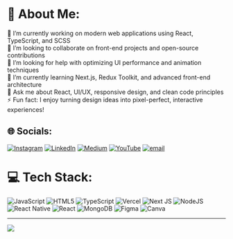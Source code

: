 # 💫 About Me:
🔭 I’m currently working on modern web applications using React, TypeScript, and SCSS<br>👯 I’m looking to collaborate on front-end projects and open-source contributions<br>🤝 I’m looking for help with optimizing UI performance and animation techniques<br>🌱 I’m currently learning Next.js, Redux Toolkit, and advanced front-end architecture<br>💬 Ask me about React, UI/UX, responsive design, and clean code principles<br>⚡ Fun fact: I enjoy turning design ideas into pixel-perfect, interactive experiences!


## 🌐 Socials:
[![Instagram](https://img.shields.io/badge/Instagram-%23E4405F.svg?logo=Instagram&logoColor=white)](https://instagram.com/abdrhmnnfl_) [![LinkedIn](https://img.shields.io/badge/LinkedIn-%230077B5.svg?logo=linkedin&logoColor=white)](https://www.linkedin.com/in/naufalabdurrohman/) [![Medium](https://img.shields.io/badge/Medium-12100E?logo=medium&logoColor=white)](https://medium.com/@naufalabdurrohman1) [![YouTube](https://img.shields.io/badge/YouTube-%23FF0000.svg?logo=YouTube&logoColor=white)](https://www.youtube.com/@Naufal_Abdurrohman) [![email](https://img.shields.io/badge/Email-D14836?logo=gmail&logoColor=white)](mailto:naufalabdurrohman1) 

# 💻 Tech Stack:
![JavaScript](https://img.shields.io/badge/javascript-%23323330.svg?style=for-the-badge&logo=javascript&logoColor=%23F7DF1E) ![HTML5](https://img.shields.io/badge/html5-%23E34F26.svg?style=for-the-badge&logo=html5&logoColor=white) ![TypeScript](https://img.shields.io/badge/typescript-%23007ACC.svg?style=for-the-badge&logo=typescript&logoColor=white) ![Vercel](https://img.shields.io/badge/vercel-%23000000.svg?style=for-the-badge&logo=vercel&logoColor=white) ![Next JS](https://img.shields.io/badge/Next-black?style=for-the-badge&logo=next.js&logoColor=white) ![NodeJS](https://img.shields.io/badge/node.js-6DA55F?style=for-the-badge&logo=node.js&logoColor=white) ![React Native](https://img.shields.io/badge/react_native-%2320232a.svg?style=for-the-badge&logo=react&logoColor=%2361DAFB) ![React](https://img.shields.io/badge/react-%2320232a.svg?style=for-the-badge&logo=react&logoColor=%2361DAFB) ![MongoDB](https://img.shields.io/badge/MongoDB-%234ea94b.svg?style=for-the-badge&logo=mongodb&logoColor=white) ![Figma](https://img.shields.io/badge/figma-%23F24E1E.svg?style=for-the-badge&logo=figma&logoColor=white) ![Canva](https://img.shields.io/badge/Canva-%2300C4CC.svg?style=for-the-badge&logo=Canva&logoColor=white)
<!-- # 📊 GitHub Stats:
![](https://github-readme-stats.vercel.app/api?username=NaufalAbdurrohman&theme=dark&hide_border=false&include_all_commits=false&count_private=false)<br/>
![](https://nirzak-streak-stats.vercel.app/?user=NaufalAbdurrohman&theme=dark&hide_border=false)<br/>
![](https://github-readme-stats.vercel.app/api/top-langs/?username=NaufalAbdurrohman&theme=dark&hide_border=false&include_all_commits=false&count_private=false&layout=compact) -->

<!--### ✍️ Random Dev Quote
![](https://quotes-github-readme.vercel.app/api?type=vetical&theme=radical) -->

---
[![](https://visitcount.itsvg.in/api?id=NaufalAbdurrohman&icon=0&color=0)](https://visitcount.itsvg.in)

<!-- Proudly created with GPRM ( https://gprm.itsvg.in ) -->

